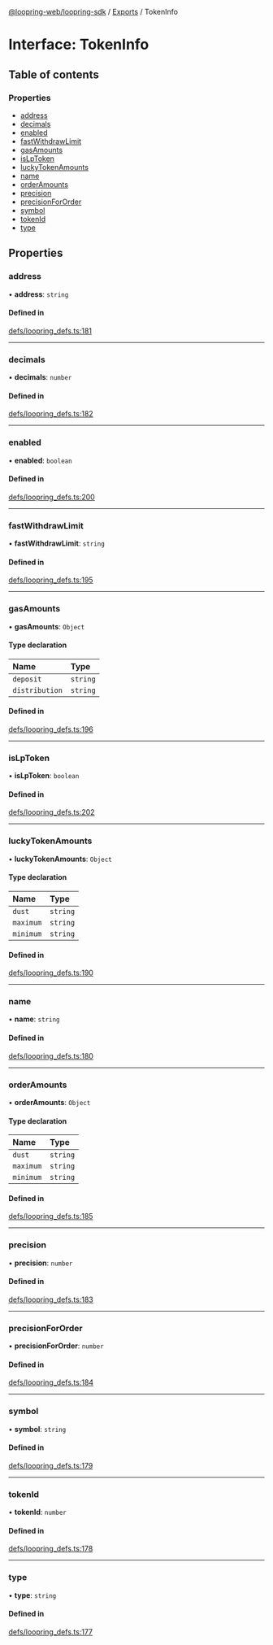 [@loopring-web/loopring-sdk](../README.md) / [Exports](../modules.md) / TokenInfo

# Interface: TokenInfo

## Table of contents

### Properties

- [address](TokenInfo.md#address)
- [decimals](TokenInfo.md#decimals)
- [enabled](TokenInfo.md#enabled)
- [fastWithdrawLimit](TokenInfo.md#fastwithdrawlimit)
- [gasAmounts](TokenInfo.md#gasamounts)
- [isLpToken](TokenInfo.md#islptoken)
- [luckyTokenAmounts](TokenInfo.md#luckytokenamounts)
- [name](TokenInfo.md#name)
- [orderAmounts](TokenInfo.md#orderamounts)
- [precision](TokenInfo.md#precision)
- [precisionForOrder](TokenInfo.md#precisionfororder)
- [symbol](TokenInfo.md#symbol)
- [tokenId](TokenInfo.md#tokenid)
- [type](TokenInfo.md#type)

## Properties

### address

• **address**: `string`

#### Defined in

[defs/loopring_defs.ts:181](https://github.com/Loopring/loopring_sdk/blob/9d83b66/src/defs/loopring_defs.ts#L181)

___

### decimals

• **decimals**: `number`

#### Defined in

[defs/loopring_defs.ts:182](https://github.com/Loopring/loopring_sdk/blob/9d83b66/src/defs/loopring_defs.ts#L182)

___

### enabled

• **enabled**: `boolean`

#### Defined in

[defs/loopring_defs.ts:200](https://github.com/Loopring/loopring_sdk/blob/9d83b66/src/defs/loopring_defs.ts#L200)

___

### fastWithdrawLimit

• **fastWithdrawLimit**: `string`

#### Defined in

[defs/loopring_defs.ts:195](https://github.com/Loopring/loopring_sdk/blob/9d83b66/src/defs/loopring_defs.ts#L195)

___

### gasAmounts

• **gasAmounts**: `Object`

#### Type declaration

| Name | Type |
| :------ | :------ |
| `deposit` | `string` |
| `distribution` | `string` |

#### Defined in

[defs/loopring_defs.ts:196](https://github.com/Loopring/loopring_sdk/blob/9d83b66/src/defs/loopring_defs.ts#L196)

___

### isLpToken

• **isLpToken**: `boolean`

#### Defined in

[defs/loopring_defs.ts:202](https://github.com/Loopring/loopring_sdk/blob/9d83b66/src/defs/loopring_defs.ts#L202)

___

### luckyTokenAmounts

• **luckyTokenAmounts**: `Object`

#### Type declaration

| Name | Type |
| :------ | :------ |
| `dust` | `string` |
| `maximum` | `string` |
| `minimum` | `string` |

#### Defined in

[defs/loopring_defs.ts:190](https://github.com/Loopring/loopring_sdk/blob/9d83b66/src/defs/loopring_defs.ts#L190)

___

### name

• **name**: `string`

#### Defined in

[defs/loopring_defs.ts:180](https://github.com/Loopring/loopring_sdk/blob/9d83b66/src/defs/loopring_defs.ts#L180)

___

### orderAmounts

• **orderAmounts**: `Object`

#### Type declaration

| Name | Type |
| :------ | :------ |
| `dust` | `string` |
| `maximum` | `string` |
| `minimum` | `string` |

#### Defined in

[defs/loopring_defs.ts:185](https://github.com/Loopring/loopring_sdk/blob/9d83b66/src/defs/loopring_defs.ts#L185)

___

### precision

• **precision**: `number`

#### Defined in

[defs/loopring_defs.ts:183](https://github.com/Loopring/loopring_sdk/blob/9d83b66/src/defs/loopring_defs.ts#L183)

___

### precisionForOrder

• **precisionForOrder**: `number`

#### Defined in

[defs/loopring_defs.ts:184](https://github.com/Loopring/loopring_sdk/blob/9d83b66/src/defs/loopring_defs.ts#L184)

___

### symbol

• **symbol**: `string`

#### Defined in

[defs/loopring_defs.ts:179](https://github.com/Loopring/loopring_sdk/blob/9d83b66/src/defs/loopring_defs.ts#L179)

___

### tokenId

• **tokenId**: `number`

#### Defined in

[defs/loopring_defs.ts:178](https://github.com/Loopring/loopring_sdk/blob/9d83b66/src/defs/loopring_defs.ts#L178)

___

### type

• **type**: `string`

#### Defined in

[defs/loopring_defs.ts:177](https://github.com/Loopring/loopring_sdk/blob/9d83b66/src/defs/loopring_defs.ts#L177)
